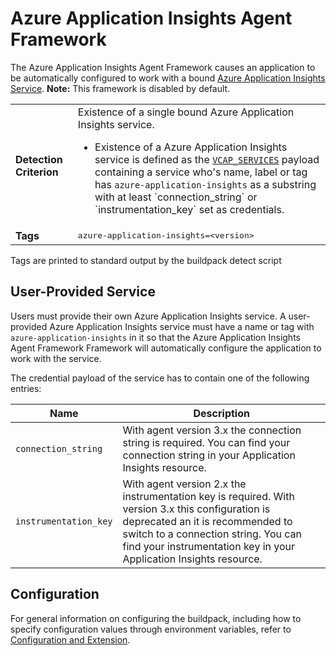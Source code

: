 # Azure Application Insights Agent Framework
The Azure Application Insights Agent Framework causes an application to be automatically configured to work with a bound [Azure Application Insights Service][].  **Note:** This framework is disabled by default.

<table>
  <tr>
    <td><strong>Detection Criterion</strong></td><td>Existence of a single bound Azure Application Insights service.
      <ul>
        <li>Existence of a Azure Application Insights service is defined as the <a href="http://docs.cloudfoundry.org/devguide/deploy-apps/environment-variable.html#VCAP-SERVICES"><code>VCAP_SERVICES</code></a> payload containing a service who's name, label or tag has <code>azure-application-insights</code> as a substring with at least `connection_string` or `instrumentation_key` set as credentials.</li>
      </ul>
    </td>
  </tr>
  <tr>
    <td><strong>Tags</strong></td>
    <td><tt>azure-application-insights=&lt;version&gt;</tt></td>
  </tr>
</table>
Tags are printed to standard output by the buildpack detect script

## User-Provided Service
Users must provide their own Azure Application Insights service. A user-provided Azure Application Insights service must have a name or tag with `azure-application-insights` in it so that the Azure Application Insights Agent Framework Framework will automatically configure the application to work with the service.

The credential payload of the service has to contain one of the following entries:

| Name | Description
| ---- | -----------
| `connection_string` | With agent version 3.x the connection string is required. You can find your connection string in your Application Insights resource.
| `instrumentation_key` | With agent version 2.x the instrumentation key is required. With version 3.x this configuration is deprecated an it is recommended to switch to a connection string. You can find your instrumentation key in your Application Insights resource.

## Configuration
For general information on configuring the buildpack, including how to specify configuration values through environment variables, refer to [Configuration and Extension][].

[Configuration and Extension]: ../README.md#configuration-and-extension
[Azure Application Insights Service]: https://learn.microsoft.com/en-us/azure/azure-monitor/app/java-in-process-agent
